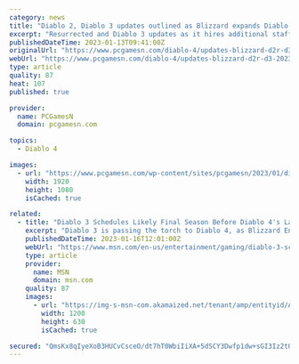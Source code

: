 ```yaml
---
category: news
title: "Diablo 2, Diablo 3 updates outlined as Blizzard expands Diablo 4 team"
excerpt: "Resurrected and Diablo 3 updates as it hires additional staff to expand its Diablo 4 team ahead of the release date for the RPG game ..."
publishedDateTime: 2023-01-13T09:41:00Z
originalUrl: "https://www.pcgamesn.com/diablo-4/updates-blizzard-d2r-d3-2023"
webUrl: "https://www.pcgamesn.com/diablo-4/updates-blizzard-d2r-d3-2023"
type: article
quality: 87
heat: 107
published: true

provider:
  name: PCGamesN
  domain: pcgamesn.com

topics:
  - Diablo 4

images:
  - url: "https://www.pcgamesn.com/wp-content/sites/pcgamesn/2023/01/diablo-4-update-team-expands-d2r-d3-roadmap.jpg"
    width: 1920
    height: 1080
    isCached: true

related:
  - title: "Diablo 3 Schedules Likely Final Season Before Diablo 4's Launch"
    excerpt: "Diablo 3 is passing the torch to Diablo 4, as Blizzard Entertainment announces what is likely to be the game's final season before the sequel officially becomes Diablo's flagship title."
    publishedDateTime: 2023-01-16T12:01:00Z
    webUrl: "https://www.msn.com/en-us/entertainment/gaming/diablo-3-schedules-likely-final-season-before-diablo-4s-launch/ar-AA16prqD"
    type: article
    provider:
      name: MSN
      domain: msn.com
    quality: 87
    images:
      - url: "https://img-s-msn-com.akamaized.net/tenant/amp/entityid/AA16pybk.img?h=630&w=1200&m=6&q=60&o=t&l=f&f=jpg"
        width: 1200
        height: 630
        isCached: true

secured: "QmsKx8qIyeXoB3HUCvCsceO/dt7hT0WbiIiXA+5dSCY3Dwfp1dw+sGI3Iz2tO7LyeaWIYfKnauoGD9fPEZKJpowdNhIL3/YeObykozR1E7eHMEEMlh92EHNesuFDa8v8rbn4SktoHOnBoBw8lZ6F6gytG6retoiNnIB1xPGUk2+ux/3kHSeQMIVyauFsRC///H61zljU1pFH5w2rA4bS+rBs/dRX7BvO2WtR/9boJjdWLJbOE2GVjVa2dGVwuoCg77tvqcF3SGFjJy+jRXU9UPlI6nMU1aKkW7MDc0VDrDD7/G1C8v9CCelDbLUbmbqFytBW1dSIr4SVzdaxzTZaXAxFKmBxtWBZ3vEByhUBuYY=;pH/X38LYOou0yh1qJOEmkg=="
---
```


